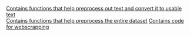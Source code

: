 [Contains functions that help preprocess out text and convert it to usable text](https://github.com/alvynabranches/Machine_Learning_With_Job_Data/blob/master/webscrapping/cleansing.py) <br>
[Contains functions that help preprocess the entire dataset](https://github.com/alvynabranches/Machine_Learning_With_Job_Data/blob/master/webscrapping/preprocessing.py)
[Contains code for webscrapping](https://github.com/alvynabranches/Machine_Learning_With_Job_Data/blob/master/webscrapping/webscraping.py)
